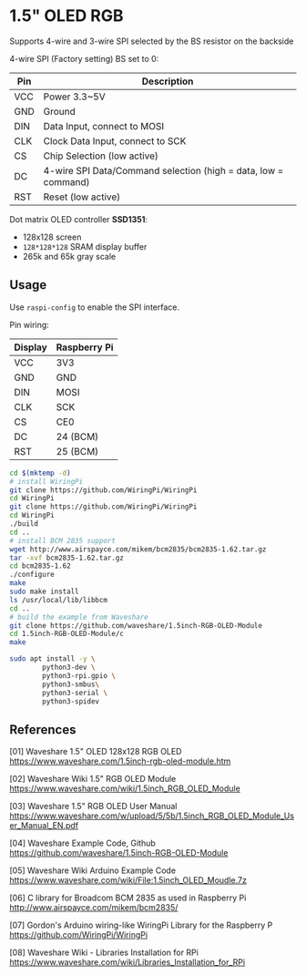 # 1.5" OLED RGB

Supports 4-wire and 3-wire SPI selected by the BS resistor on the backside 

4-wire SPI (Factory setting) BS set to 0:

Pin        | Description
-----------|--------------
VCC        | Power 3.3~5V
GND        | Ground
DIN        | Data Input, connect to MOSI
CLK        | Clock Data Input, connect to SCK
CS         | Chip Selection (low active)
DC         | 4-wire SPI Data/Command selection (high = data, low = command)
RST        | Reset (low active)

Dot matrix OLED controller **SSD1351**:

* 128x128 screen
* `128*128*128` SRAM display buffer
* 265k and 65k gray scale

## Usage

Use `raspi-config` to enable the SPI interface.

Pin wiring:

Display | Raspberry Pi
--------|-------------
VCC     | 3V3
GND     | GND
DIN     | MOSI
CLK     | SCK
CS      | CE0
DC      | 24 (BCM)
RST     | 25 (BCM)

```bash
cd $(mktemp -d)
# install WiringPi
git clone https://github.com/WiringPi/WiringPi
cd WiringPi
git clone https://github.com/WiringPi/WiringPi
cd WiringPi
./build
cd ..
# install BCM 2835 support
wget http://www.airspayce.com/mikem/bcm2835/bcm2835-1.62.tar.gz
tar -xvf bcm2835-1.62.tar.gz
cd bcm2835-1.62
./configure
make
sudo make install
ls /usr/local/lib/libbcm
cd ..
# build the example from Waveshare
git clone https://github.com/waveshare/1.5inch-RGB-OLED-Module
cd 1.5inch-RGB-OLED-Module/c
make
```

```bash
sudo apt install -y \
        python3-dev \
        python3-rpi.gpio \
        python3-smbus\
        python3-serial \
        python3-spidev
```


## References

[01] Waveshare 1.5" OLED 128x128 RGB OLED  
https://www.waveshare.com/1.5inch-rgb-oled-module.htm

[02] Waveshare Wiki 1.5" RGB OLED Module  
https://www.waveshare.com/wiki/1.5inch_RGB_OLED_Module

[03] Waveshare 1.5" RGB OLED User Manual  
https://www.waveshare.com/w/upload/5/5b/1.5inch_RGB_OLED_Module_User_Manual_EN.pdf

[04] Waveshare Example Code, Github  
https://github.com/waveshare/1.5inch-RGB-OLED-Module

[05] Waveshare Wiki Arduino Example Code  
https://www.waveshare.com/wiki/File:1.5inch_OLED_Moudle.7z

[06] C library for Broadcom BCM 2835 as used in Raspberry Pi  
http://www.airspayce.com/mikem/bcm2835/

[07] Gordon's Arduino wiring-like WiringPi Library for the Raspberry P  
https://github.com/WiringPi/WiringPi

[08] Waveshare Wiki - Libraries Installation for RPi  
https://www.waveshare.com/wiki/Libraries_Installation_for_RPi
